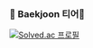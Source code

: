 <!--# Algorithm-->
### :hatching_chick: Baekjoon 티어:hatching_chick:

[![Solved.ac
프로필](http://mazassumnida.wtf/api/v2/generate_badge?boj=suyun329)](https://solved.ac/suyun329)
